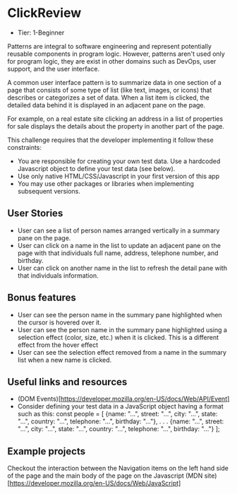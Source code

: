 # ClickReview

- Tier: 1-Beginner

Patterns are integral to software engineering and represent potentially reusable components in program logic. However, patterns aren't used only for program logic, they are exist in other domains such as DevOps, user support, and the user interface.

A common user interface pattern is to summarize data in one section of a page that consists of some type of list (like text, images, or icons) that describes or categorizes a set of data. When a list item is clicked, the detailed data behind it is displayed in an adjacent pane on the page.

For example, on a real estate site clicking an address in a list of properties for sale displays the details about the property in another part of the page.

This challenge requires that the developer implementing it follow these constraints:

- You are responsible for creating your own test data. Use a hardcoded Javascript object to define your test data (see below).
- Use only native HTML/CSS/Javascript in your first version of this app
- You may use other packages or libraries when implementing subsequent versions.

## User Stories
 - User can see a list of person names arranged vertically in a summary pane on the page.
 - User can click on a name in the list to update an adjacent pane on the page with that individuals full name, address, telephone number, and birthday.
 - User can click on another name in the list to refresh the detail pane with that individuals information.

## Bonus features
 - User can see the person name in the summary pane highlighted when the cursor is hovered over it.
 - User can see the person name in the summary pane highlighted using a selection effect (color, size, etc.) when it is clicked. This is a different effect from the hover effect
 - User can see the selection effect removed from a name in the summary list when a new name is clicked.

## Useful links and resources
- (DOM Events)[https://developer.mozilla.org/en-US/docs/Web/API/Event]
- Consider defining your test data in a JavaScript object having a format such as this:
const people = [
  {name: "...", street: "...", city: "...", state: "...", country: "...", telephone: "...", birthday: "..."},
  .
  .
  .
  {name: "...", street: "...", city: "...", state: "...", country: "...", telephone: "...", birthday: "..."}
];

## Example projects
Checkout the interaction between the Navigation items on the left hand side of the page and the main body of the page on the Javascript (MDN site)[https://developer.mozilla.org/en-US/docs/Web/JavaScript]